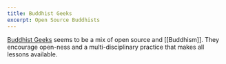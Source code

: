 ```yaml
---
title: Buddhist Geeks
excerpt: Open Source Buddhists
---
```


[Buddhist Geeks](https://guide.buddhistgeeks.org/) seems to be a mix of open
source and [[Buddhism]]. They encourage open-ness and a multi-disciplinary
practice that makes all lessons available.
